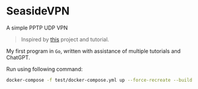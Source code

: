 # SeasideVPN

A simple PPTP UDP VPN

> Inspired by [this](https://github.com/habibiefaried/vpn-protocol-udp-pptp) project and tutorial.

My first program in `Go`, written with assistance of multiple tutorials and ChatGPT.

Run using following command:

```bash
docker-compose -f test/docker-compose.yml up --force-recreate --build
```

